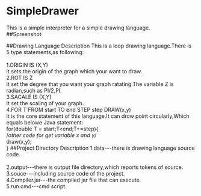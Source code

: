 # SimpleDrawer
This is a simple interpreter for a simple drawing language.</br>
##Screenshot

##Drawing Language Description
This is a loop drawing language.There is 5 type statements,as following:</br>
<br>1.ORIGIN IS (X,Y)
<br>It sets the origin of the graph which your want to draw.
<br>2.ROT IS Z
<br>It set the degree that you want your graph ratating.The variable Z is radian,such as PI/2,PI.
<br>3.SACALE IS (X,Y)
<br>It set the scaling of your graph.
<br>4.FOR T FROM start TO end STEP step DRAW(x,y)
<br>It is the core statement of this language.It can drow point circularly,Which equals belowe Java statement:
<br>for(double T = start;T<end;T+=step){
	<br>/*other code for get variable x and y*/
	<br>draw(x,y);
<br>} 
##Project Directory Description
1.data---there is drawing language source code.</br>
<br>2.output---there is output file directory,which reports tokens of source.
<br>3.souce---including source code of the project.
<br>4.Compiler.jar---the compiled jar file that can execute.
<br>5.run.cmd---cmd script.
